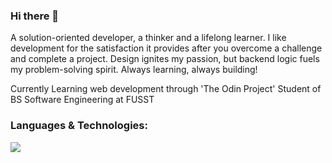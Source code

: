 ### Hi there 👋

A solution-oriented developer, a thinker and a lifelong learner. I like development for the satisfaction it provides after you overcome a challenge and complete a project. Design ignites my passion, but backend logic fuels my problem-solving spirit. Always learning, always building! 

Currently Learning web development through 'The Odin Project'
Student of BS Software Engineering at FUSST

<h3>Languages & Technologies:</h3>
  <a href="https://skillicons.dev">
    <img src="https://skillicons.dev/icons?i=css,html,js,react,nodejs,git,linux" />
  </a>


